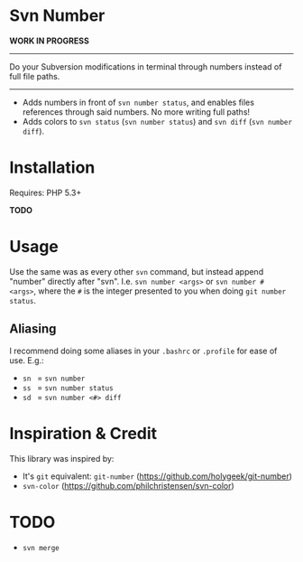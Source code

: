Svn Number
==================================

**WORK IN PROGRESS**

-------------------------

Do your Subversion modifications in terminal through numbers instead of full file paths.

-------------------------

- Adds numbers in front of `svn number status`, and enables files references through said numbers. No more writing full paths!
- Adds colors to `svn status` (`svn number status`) and  `svn diff` (`svn number diff`).

# Installation

Requires: PHP 5.3+

**TODO**

# Usage

Use the same was as every other `svn` command, but instead append "number" directly after "svn". I.e. `svn number <args>` or `svn number # <args>`, where the `#` is the integer presented to you when doing `git number status`.

## Aliasing

I recommend doing some aliases in your `.bashrc` or `.profile` for ease of use. E.g.:

- `sn ` = `svn number `
- `ss ` = `svn number status`
- `sd ` = `svn number <#> diff`

# Inspiration & Credit

This library was inspired by:

- It's `git` equivalent: `git-number` (https://github.com/holygeek/git-number)
- `svn-color` (https://github.com/philchristensen/svn-color)

# TODO

- `svn merge`
